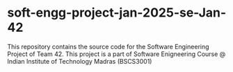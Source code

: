 # soft-engg-project-jan-2025-se-Jan-42

This repository contains the source code for the Software Engineering Project of Team 42. This project is a part of Software Enigneering Course @ Indian Institute of Technology Madras (BSCS3001)
